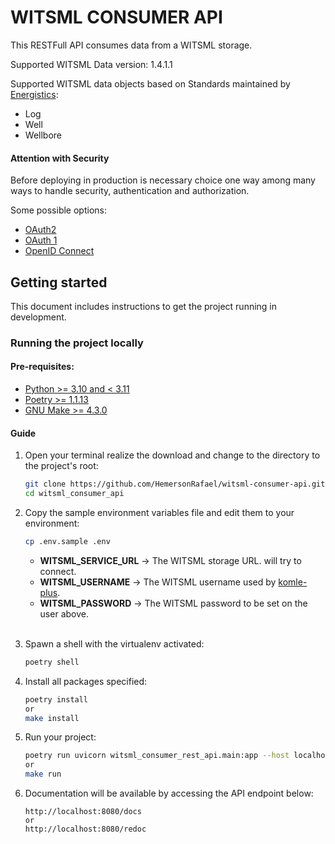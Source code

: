 # WITSML CONSUMER API
This RESTFull API consumes data from a WITSML storage.

Supported WITSML Data version: 1.4.1.1

Supported WITSML data objects based on Standards maintained by [Energistics](https://www.energistics.org/witsml-data-standards/):
- Log
- Well
- Wellbore


#### **Attention with Security**

Before deploying in production is necessary choice one way among many 
ways to handle security, authentication and authorization.

Some possible options:
- [OAuth2](https://oauth.net/2/)
- [OAuth 1](https://oauth.net/1/)
- [OpenID Connect](https://openid.net/connect/)

## Getting started

This document includes instructions to get the project running in development.

### Running the project locally

#### Pre-requisites:

- [Python >= 3.10 and < 3.11](https://www.python.org/)
- [Poetry >= 1.1.13 ](https://python-poetry.org/docs/)
- [GNU Make >= 4.3.0](https://www.gnu.org/software/make/)

#### Guide

1. Open your terminal realize the download and change to the directory to the project's root:
   ```bash 
   git clone https://github.com/HemersonRafael/witsml-consumer-api.git
   cd witsml_consumer_api
   ```

2. Copy the sample environment variables file and edit them to your environment:
   ```bash
   cp .env.sample .env
   ```
    * **WITSML_SERVICE_URL** -> The WITSML storage URL. will try to connect.
    * **WITSML_USERNAME** -> The WITSML username used by [komle-plus](https://github.com/HemersonRafael/komle-plus).
    * **WITSML_PASSWORD** -> The WITSML password to be set on the user above.
<br/><br/>

3. Spawn a shell with the virtualenv activated:
   ```bash
   poetry shell
   ```

4. Install all packages specified:
   ```bash
   poetry install
   or
   make install
   ```

5. Run your project:
   ```bash
   poetry run uvicorn witsml_consumer_rest_api.main:app --host localhost --port 8080 --reload --log-level debug
   or
   make run
   ```

6. Documentation will be available by  accessing the API endpoint below:
   ```
   http://localhost:8080/docs
   or
   http://localhost:8080/redoc
   ```
